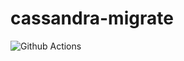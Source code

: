 # cassandra-migrate

![Github Actions](https://github.com/chyzwar/cassandra-migrate/workflows/Build/badge.svg)